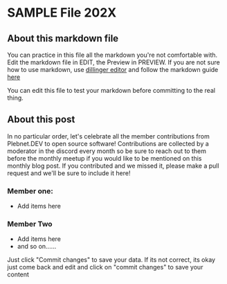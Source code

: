 # SAMPLE File 202X

## About this markdown file
You can practice in this file all the markdown you're not comfortable with. 
Edit the markdown file in EDIT, the Preview in PREVIEW. If you are not sure
how to use markdown, use [dillinger editor](https://dillinger.io/) and
follow the markdown guide [here](https://www.markdownguide.org/)

You can edit this file to test your markdown before committing to the real thing. 

## About this post

In no particular order, let's celebrate all the member contributions from Plebnet.DEV 
to open source software! Contributions are collected by a moderator in the discord every 
month so be sure to reach out to them before the monthly meetup if you would like to be 
mentioned on this monthly blog post. If you contributed and we missed it, please make a
pull request and we'll be sure to include it here!

### Member one:
- Add items here

### Member Two
- Add items here
- and so on......

Just click "Commit changes" to save your data. If its not correct, its 
okay just come back and edit and click on "commit changes" to save your
content 

